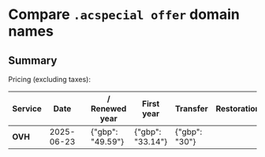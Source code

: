 # Compare `.acspecial offer` domain names

## Summary

Pricing (excluding taxes):

| Service | Date |  | / Renewed year | First year | Transfer | Restoration |
|--|--|--|--|--|--|--|
| **OVH** | 2025-06-23 |  | {"gbp": "49.59"} | {"gbp": "33.14"} | {"gbp": "30"} |  |
